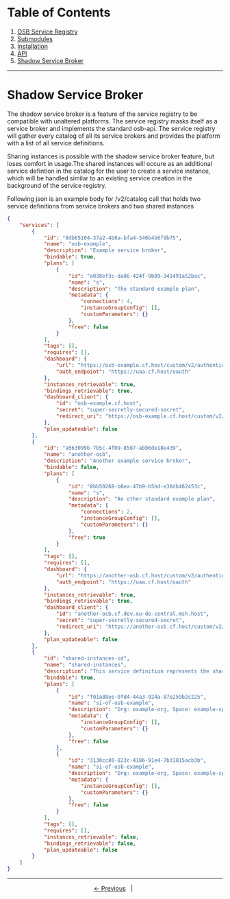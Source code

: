 # Table of Contents
1. [OSB Service Registry](../README.md)
2. [Submodules](./submodules.md)
3. [Installation](./installation.md)
4. [API](./api.md)
5. [Shadow Service Broker](#shadow-service-broker)
---

# Shadow Service Broker

The shadow service broker is a feature of the service registry to be compatible with unaltered platforms. The service registry masks itself as a service broker and implements the standard osb-api. The service registry will gather every catalog of all its service brokers and provides the platform with a list of all service definitions.

Sharing instances is possible with the shadow service broker feature, but loses comfort in usage.The shared instances will occure as an additional service defintion in the catalog for the user to create a service instance, which will be handled similar to an existing service creation in the background of the service registry.

Following json is an example body for /v2/catalog call that holds two service definitions from service brokers and two shared instances 
```json
{
    "services": [
        {
            "id": "8db65104-37a2-4b0a-bfa4-346b4b6f9b75",
            "name": "osb-example",
            "description": "Example service broker",
            "bindable": true,
            "plans": [
                {
                    "id": "a038ef3c-da86-424f-9b89-341491a52bac",
                    "name": "s",
                    "description": "The standard example plan",
                    "metadata": {
                        "connections": 4,
                        "instanceGroupConfig": [],
                        "customParameters": {}
                    },
                    "free": false
                }
            ],
            "tags": [],
            "requires": [],
            "dashboard": {
                "url": "https://osb-example.cf.host/custom/v2/authentication",
                "auth_endpoint": "https://uaa.cf.host/oauth"
            },
            "instances_retrievable": true,
            "bindings_retrievable": true,
            "dashboard_client": {
                "id": "osb-example.cf.host",
                "secret": "super-secretly-secured-secret",
                "redirect_uri": "https://osb-example.cf.host/custom/v2/authentication"
            },
            "plan_updateable": false
        },
        {
            "id": "a563099b-7b5c-4f09-8587-abb6de18e439",
            "name": "another-osb",
            "description": "Another example service broker",
            "bindable": false,
            "plans": [
                {
                    "id": "8bb50268-b8ea-47b9-b5bd-e36db462453c",
                    "name": "s",
                    "description": "An other standard example plan",
                    "metadata": {
                        "connections": 2,
                        "instanceGroupConfig": [],
                        "customParameters": {}
                    },
                    "free": true
                }
            ],
            "tags": [],
            "requires": [],
            "dashboard": {
                "url": "https://another-osb.cf.host/custom/v2/authentication",
                "auth_endpoint": "https://uaa.cf.host/oauth"
            },
            "instances_retrievable": true,
            "bindings_retrievable": true,
            "dashboard_client": {
                "id": "another-osb.cf.dev.eu-de-central.msh.host",
                "secret": "super-secretly-secured-secret",
                "redirect_uri": "https://another-osb.cf.host/custom/v2/authentication"
            },
            "plan_updateable": false
        },
        {
            "id": "shared-instances-id",
            "name": "shared-instances",
            "description": "This service definition represents the shared service instances.",
            "bindable": true,
            "plans": [
                {
                    "id": "f01a88ee-0fd4-44a3-924a-87e259b2c225",
                    "name": "si-of-osb-example",
                    "description": "Org: example-org, Space: example-space",
                    "metadata": {
                        "instanceGroupConfig": [],
                        "customParameters": {}
                    },
                    "free": false
                },
                {
                    "id": "3130cc80-823c-4186-91e4-7b31815acb3b",
                    "name": "si-of-osb-example",
                    "description": "Org: example-org, Space: example-space-2",
                    "metadata": {
                        "instanceGroupConfig": [],
                        "customParameters": {}
                    },
                    "free": false
                }
            ],
            "tags": [],
            "requires": [],
            "instances_retrievable": false,
            "bindings_retrievable": false,
            "plan_updateable": false
        }
    ]
}
```       

---
<p align="center">
    <span ><a href="./api.md"><- Previous</a></span>
	    <span>&nbsp; | &nbsp;</span> 
    <!--<span><a href="documentation/shadowservicebroker.md">Next -></a></span> -->
</p>


  